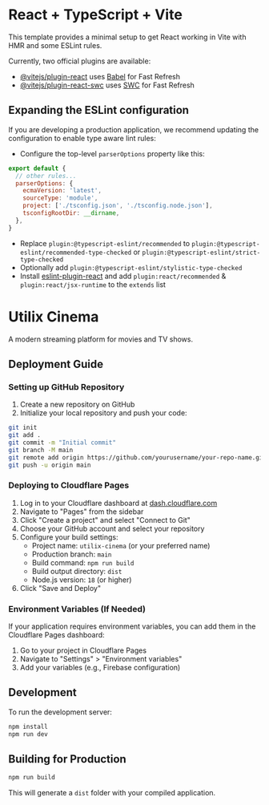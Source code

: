 # React + TypeScript + Vite

This template provides a minimal setup to get React working in Vite with HMR and some ESLint rules.

Currently, two official plugins are available:

- [@vitejs/plugin-react](https://github.com/vitejs/vite-plugin-react/blob/main/packages/plugin-react/README.md) uses [Babel](https://babeljs.io/) for Fast Refresh
- [@vitejs/plugin-react-swc](https://github.com/vitejs/vite-plugin-react-swc) uses [SWC](https://swc.rs/) for Fast Refresh

## Expanding the ESLint configuration

If you are developing a production application, we recommend updating the configuration to enable type aware lint rules:

- Configure the top-level `parserOptions` property like this:

```js
export default {
  // other rules...
  parserOptions: {
    ecmaVersion: 'latest',
    sourceType: 'module',
    project: ['./tsconfig.json', './tsconfig.node.json'],
    tsconfigRootDir: __dirname,
  },
}
```

- Replace `plugin:@typescript-eslint/recommended` to `plugin:@typescript-eslint/recommended-type-checked` or `plugin:@typescript-eslint/strict-type-checked`
- Optionally add `plugin:@typescript-eslint/stylistic-type-checked`
- Install [eslint-plugin-react](https://github.com/jsx-eslint/eslint-plugin-react) and add `plugin:react/recommended` & `plugin:react/jsx-runtime` to the `extends` list

# Utilix Cinema

A modern streaming platform for movies and TV shows.

## Deployment Guide

### Setting up GitHub Repository

1. Create a new repository on GitHub
2. Initialize your local repository and push your code:

```bash
git init
git add .
git commit -m "Initial commit"
git branch -M main
git remote add origin https://github.com/yourusername/your-repo-name.git
git push -u origin main
```

### Deploying to Cloudflare Pages

1. Log in to your Cloudflare dashboard at [dash.cloudflare.com](https://dash.cloudflare.com)
2. Navigate to "Pages" from the sidebar
3. Click "Create a project" and select "Connect to Git"
4. Choose your GitHub account and select your repository
5. Configure your build settings:
   - Project name: `utilix-cinema` (or your preferred name)
   - Production branch: `main`
   - Build command: `npm run build`
   - Build output directory: `dist`
   - Node.js version: `18` (or higher)
6. Click "Save and Deploy"

### Environment Variables (If Needed)

If your application requires environment variables, you can add them in the Cloudflare Pages dashboard:
1. Go to your project in Cloudflare Pages
2. Navigate to "Settings" > "Environment variables"
3. Add your variables (e.g., Firebase configuration)

## Development

To run the development server:

```bash
npm install
npm run dev
```

## Building for Production

```bash
npm run build
```

This will generate a `dist` folder with your compiled application.
